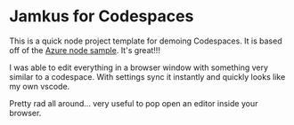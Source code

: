 
# Jamkus for Codespaces

This is a quick node project template for demoing Codespaces. It is based off of the [Azure node sample](https://github.com/Azure-Samples/nodejs-docs-hello-world). It's great!!!

I was able to edit everything in a browser window with something very similar to
a codespace. With settings sync it instantly and quickly looks like my own
vscode.

Pretty rad all around... very useful to pop open an editor inside your browser. 